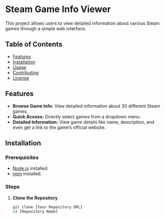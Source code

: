 # Steam Game Info Viewer

This project allows users to view detailed information about various Steam games through a simple web interface.

## Table of Contents

- [Features](#features)
- [Installation](#installation)
- [Usage](#usage)
- [Contributing](#contributing)
- [License](#license)

## Features

- **Browse Game Info:** View detailed information about 30 different Steam games.
- **Quick Access:** Directly select games from a dropdown menu.
- **Detailed Information:** View game details like name, description, and even get a link to the game’s official website.

## Installation

### Prerequisites

- [Node.js](https://nodejs.org/) installed.
- [npm](https://www.npmjs.com/get-npm) installed.

### Steps

1. **Clone the Repository**

   ```sh
   git clone [Your Repository URL]
   cd [Repository Name]
